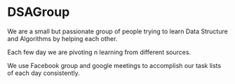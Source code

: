 # DSAGroup

We are a small but passionate group of people trying to learn Data Structure and Algorithms by helping each other.

Each few day we are pivoting n learning from different sources.

We use Facebook group and google meetings to accomplish our task lists of each day consistently.
